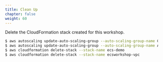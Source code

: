 ```yaml
---
title: Clean Up
chapter: false
weight: 60
---
```


Delete the CloudFormation stack created for this workshop.

```bash
$ aws autoscaling update-auto-scaling-group --auto-scaling-group-name GpuECSAutoScalingGroup --no-new-instances-protected-from-scale-in
$ aws autoscaling update-auto-scaling-group --auto-scaling-group-name ArmECSAutoScalingGroup --no-new-instances-protected-from-scale-in
$ aws cloudformation delete-stack --stack-name ecs-demo
$ aws cloudformation delete-stack --stack-name ecsworkshop-vpc

```
